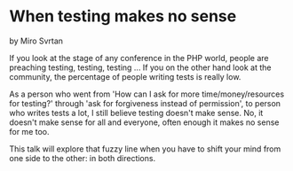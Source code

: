 # When testing makes no sense 
by Miro Svrtan

If you look at the stage of any conference in the PHP world, people are preaching testing, testing, testing ... If you on the other hand look at the community, the percentage of people writing tests is really low.

As a person who went from 'How can I ask for more time/money/resources for testing?' through 'ask for forgiveness instead of permission', to person who writes tests a lot, I still believe testing doesn't make sense. No, it doesn't make sense for all and everyone, often enough it makes no sense for me too.

This talk will explore that fuzzy line when you have to shift your mind from one side to the other: in both directions.